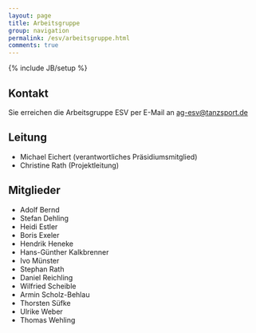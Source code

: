```yaml
---
layout: page
title: Arbeitsgruppe
group: navigation
permalink: /esv/arbeitsgruppe.html
comments: true
---
```

{% include JB/setup %}

## Kontakt ##

Sie erreichen die Arbeitsgruppe ESV per E-Mail an [ag-esv@tanzsport.de](mailto:ag-esv@tanzsport.de)

## Leitung ##

* Michael Eichert (verantwortliches Präsidiumsmitglied)
* Christine Rath (Projektleitung)

## Mitglieder ##

* Adolf Bernd
* Stefan Dehling
* Heidi Estler
* Boris Exeler
* Hendrik Heneke
* Hans-Günther Kalkbrenner
* Ivo Münster
* Stephan Rath
* Daniel Reichling
* Wilfried Scheible
* Armin Scholz-Behlau
* Thorsten Süfke
* Ulrike Weber
* Thomas Wehling